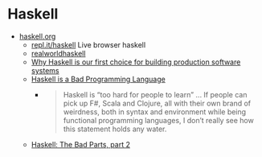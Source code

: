 Haskell
=======

* [haskell.org](https://www.haskell.org/)
    * [repl.it/haskell](https://repl.it/site/blog/haskell) Live browser haskell
    * [realworldhaskell](http://book.realworldhaskell.org/)
    * [Why Haskell is our first choice for building production software systems](https://www.foxhound.systems/blog/why-haskell-for-production/)
    * [Haskell is a Bad Programming Language](https://blog.shitiomatic.tech/post/haskell-is-a-bad-programming-language/)
        * > Haskell is “too hard for people to learn” ... If people can pick up F#, Scala and Clojure, all with their own brand of weirdness, both in syntax and environment while being functional programming languages, I don’t really see how this statement holds any water.
    * [Haskell: The Bad Parts, part 2](https://www.snoyman.com/blog/2020/11/haskell-bad-parts-2/)